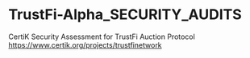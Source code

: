 # TrustFi-Alpha_SECURITY_AUDITS
CertiK Security Assessment for TrustFi Auction Protocol
https://www.certik.org/projects/trustfinetwork
